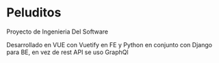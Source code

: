 # Peluditos
Proyecto de Ingenieria Del Software

Desarrollado en VUE con Vuetify en FE y Python en conjunto con Django para BE, en vez de rest API se uso GraphQl
